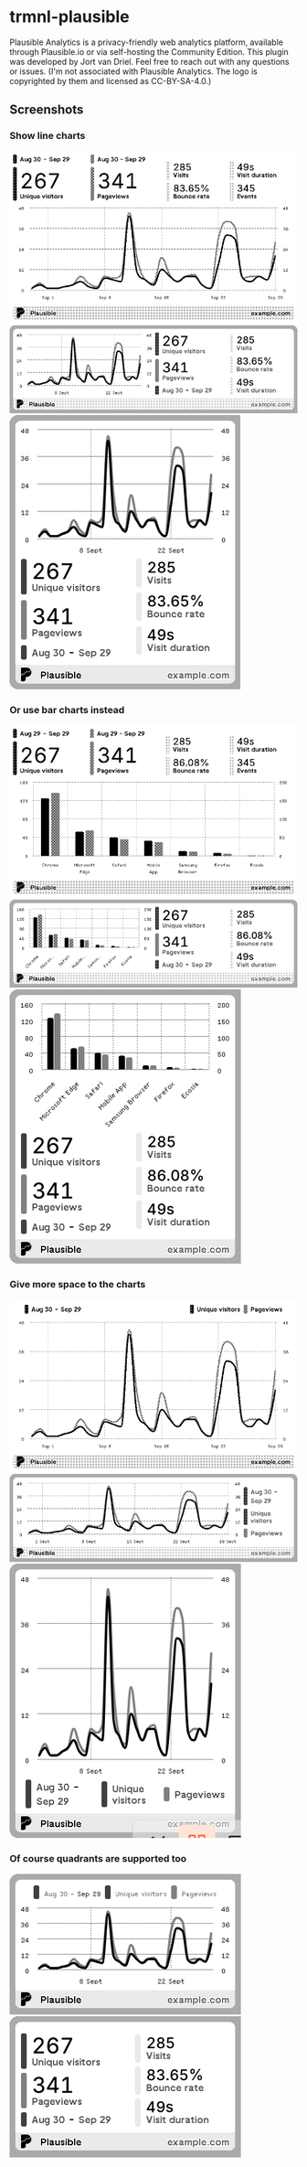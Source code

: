 #  trmnl-plausible
Plausible Analytics is a privacy-friendly web analytics platform, available through Plausible.io or via self-hosting the Community Edition. This plugin was developed by Jort van Driel. Feel free to reach out with any questions or issues. (I'm not associated with Plausible Analytics. The logo is copyrighted by them and licensed as CC-BY-SA-4.0.)

## Screenshots
### Show line charts
![](./screenshots/full_dspline.png)
![](./screenshots/half_h_dspline.png)
![](./screenshots/half_v_dspline.png)

### Or use bar charts instead
![](./screenshots/full_dbar.png)
![](./screenshots/half_h_dbar.png)
![](./screenshots/half_v_dbar.png)

### Give more space to the charts
![](./screenshots/full_chart.png)
![](./screenshots/half_h_chart.png)
![](./screenshots/half_v_chart.png)

### Of course quadrants are supported too
![](./screenshots/quad_chart.png)
![](./screenshots/quad_text.png)